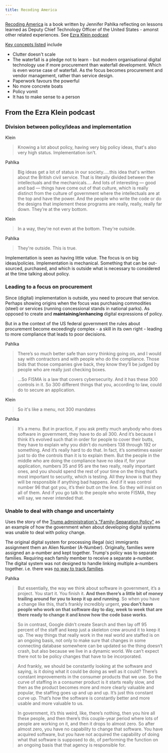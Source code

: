 ```yaml
---
title: Recoding America 
---
```



[Recoding America](https://www.recodingamerica.us/) is a book written by Jennifer Pahlka reflecting on lessons learned as Deputy Chief Technology Officer of the United States - amonst other related experiences.  See [Ezra Klein podcast](https://www.nytimes.com/2023/06/06/opinion/ezra-klein-podcast-jennifer-pahlka.html)

[Key concepts listed](https://www.recodingamerica.us/concepts) include 

- Clutter doesn't scale 
- The waterfall is a pledge not to learn - but modern organisational digital technology use if more procurement than waterfall development. Which is even worse case of waterfall. As the focus becomes procurement and vendor management, rather than service design.
- Paperwork favours the powerful 
- No more concrete boats 
- Policy vomit 
- It has to make sense to a person

## From the Ezra Klein podcast 

### Division between policy/ideas and implementation 

Klein
> Knowing a lot about policy, having very big policy ideas, that's also very high status. Implementation isn't.

Pahlka
> Big ideas get a lot of status in our society.....this idea that's written about the British civil service. That is literally divided between the intellectuals and the mechanicals....
> And lots of interesting — good and bad — things have come out of that culture, which is really distinct from the culture of government where the intellectuals are at the top and have the power. And the people who write the code or do the designs that implement these programs are really, really, really far down. They’re at the very bottom.

Klein 
> In a way, they're not even at the bottom. They're outside.

Pahlka 
> They're outside. This is true.

Implementation is seen as having little value. The focus is on big ideas/policies. Implementation is mechanical. Something that can be out-sourced, purchased, and which is outside what is necessary to considered at the time talking about policy.

### Leading to a focus on procurement

Since (digital) implementation is outside, you need to procure that service. Perhaps showing origins when the focus was purchasing commodities (steel) or services (running concessional stands in national parks). As opposed to create and **maintaining/enhancing** digital expressions of policy.

But in a the context of the US federal government the rules about procurement become exceedingly complex - a skill in its own right - leading to more compliance that leads to poor decisions.

Pahlka 
> There’s so much better safe than sorry thinking going on, and I would say with contractors and with people who do the compliance. Those bids that those companies give back, they know they’ll be judged by people who are really just checking boxes. 

> ...So FISMA is a law that covers cybersecurity. And it has these 300 controls in it. So 300 different things that you, according to law, could do to secure an application.

Klein 

> So it's like a menu, not 300 mandates 

Pahlka
> It’s a menu. But in practice, if you ask pretty much anybody who does software in government, they have to do all 300. And it’s because I think it’s evolved such that in order for people to cover their butts, they have to explain why you didn’t do numbers 138 through 192 or something. And it’s really hard to do that. In fact, it’s sometimes easier just to do the controls than it is to explain them.
> But the people in the middle who are doing the compliance have no idea if, for your application, numbers 35 and 95 are the two really, really important ones, and you should spend the rest of your time on the thing that’s most important to security, which is testing. All they know is that they will be responsible if anything bad happens. And if it was control number 96 that got you, it’s their butt on the line. So they will insist on all of them. And if you go talk to the people who wrote FISMA, they will say, we never intended that.

### Unable to deal with change and uncertainty 

Uses the story of the [Trump administration's "Family-Separation Policy"](https://www.npr.org/2022/08/11/1116917364/how-the-trump-white-house-misled-the-world-about-its-family-separation-policy) as an example of how the government when about developing digital systems was unable to deal with policy change.

The original digital system for processing illegal (sic) immigrants assignment them an Alien Number (A-Number). Originally, families were assigned an a-number and kept together. Trump's policy was to separate families. Requiring each family member to receive a separate a-number. The digital system was not designed to handle linking multiple a-numbers together. i.e. there was [no way to track families](https://www.nbcnews.com/politics/immigration/emails-show-trump-admin-had-no-way-link-separated-migrant-n1000746). 

Pahlka 
> But essentially, the way we think about software in government, it’s a project. You start it. You finish it. **And then there’s a little bit of money trailing around for you to keep it up and running**. So when you have a change like this, that’s frankly incredibly urgent, **you don’t have people who work on that software day to day, week to week that are there ready to change it and know how the code base works**.

> So in contrast, Google didn’t create Search and then lay off 95 percent of the staff and keep just a skeleton crew around it to keep it up. The way things that really work in the real world are staffed is on an ongoing basis, not only to make sure that changes in some connecting database somewhere can be updated so the thing doesn’t crash, but also because we live in a dynamic world. We can’t expect there not to be policy changes that have to be incorporated.

> And frankly, we should be constantly looking at the software and saying, is it doing what it could be doing as well as it could? There’s constant improvements in the consumer products that we use. So the curve of staffing in a consumer product is it starts really slow, and then as the product becomes more and more clearly valuable and popular, the staffing goes up and up and up. It’s just this constant curve up. That’s how the software is constantly better and more usable and more valuable to us.

> In government, it’s this weird, like, there’s nothing, then you hire all these people, and then there’s this couple-year period where lots of people are working on it, and then it drops to almost zero. So after almost zero, you have no capability to change that software. You have acquired software, but you have not acquired the capability of doing what that software is supposed to do, of performing the function on an ongoing basis that that agency is responsible for.